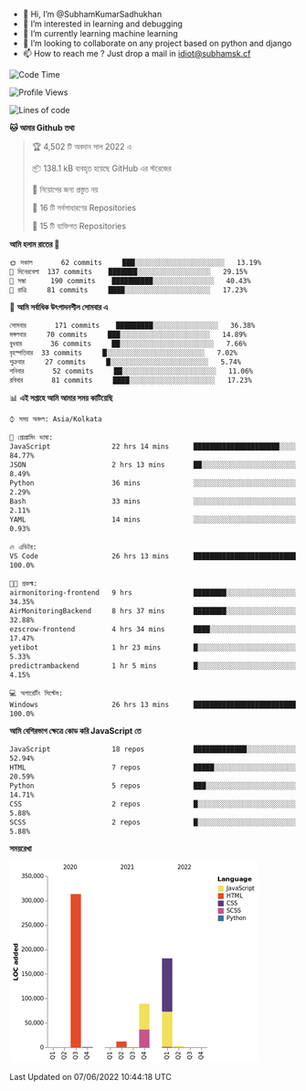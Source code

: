 - 👋 Hi, I’m @SubhamKumarSadhukhan
- 👀 I’m interested in learning and debugging
- 🌱 I’m currently learning machine learning
- 💞️ I’m looking to collaborate on any project based on python and django
- 📫 How to reach me ?
      Just drop a mail in idiot@subhamsk.cf

<!---
SubhamKumarSadhukhan/SubhamKumarSadhukhan is a ✨ special ✨ repository because its `README.md` (this file) appears on your GitHub profile.
You can click the Preview link to take a look at your changes.
--->


<!--START_SECTION:waka-->
![Code Time](http://img.shields.io/badge/Code%20Time-546%20hrs%2018%20mins-blue)

![Profile Views](http://img.shields.io/badge/%E0%A6%AA%E0%A7%8D%E0%A6%B0%E0%A7%8B%E0%A6%AB%E0%A6%BE%E0%A6%87%E0%A6%B2%20%E0%A6%A6%E0%A6%B0%E0%A7%8D%E0%A6%B6%E0%A6%A8-51-blue)

![Lines of code](https://img.shields.io/badge/%E0%A6%B9%E0%A7%8D%E0%A6%AF%E0%A6%BE%E0%A6%B2%E0%A7%8B%20%E0%A6%93%E0%A6%AF%E0%A6%BC%E0%A6%BE%E0%A6%B0%E0%A7%8D%E0%A6%B2%E0%A7%8D%E0%A6%A1%20%E0%A6%A5%E0%A7%87%E0%A6%95%E0%A7%87%20%E0%A6%86%E0%A6%AE%E0%A6%BF%20%E0%A6%B2%E0%A6%BF%E0%A6%96%E0%A7%87%E0%A6%9B%E0%A6%BF-600%20Thousand%20%E0%A6%95%E0%A7%8B%E0%A6%A1%E0%A7%87%E0%A6%B0%20%E0%A6%B2%E0%A6%BE%E0%A6%87%E0%A6%A8-blue)

**🐱 আমার Github তথ্য** 

> 🏆 4,502 টি অবদান সাল 2022 এ
 > 
> 📦 138.1 kB ব্যবহৃত হয়েছে GitHub এর স্টরেজের 
 > 
> 🚫 নিয়োগের জন্য প্রস্তুত নয়
 > 
> 📜 16 টি সর্বসাধারণের Repositories 
 > 
> 🔑 15 টি ব্যক্তিগত Repositories  
 > 
**আমি হলাম রাতের 🦉** 

```text
🌞 সকাল       62 commits     ███░░░░░░░░░░░░░░░░░░░░░░   13.19% 
🌆 দিনেরবেলা  137 commits    ███████░░░░░░░░░░░░░░░░░░   29.15% 
🌃 সন্ধা      190 commits    ██████████░░░░░░░░░░░░░░░   40.43% 
🌙 রাত্রি     81 commits     ████░░░░░░░░░░░░░░░░░░░░░   17.23%

```
📅 **আমি সর্বাধিক উৎপাদনশীল সোমবার এ** 

```text
সোমবার       171 commits    █████████░░░░░░░░░░░░░░░░   36.38% 
মঙ্গলবার     70 commits     ███░░░░░░░░░░░░░░░░░░░░░░   14.89% 
বুধবার       36 commits     ██░░░░░░░░░░░░░░░░░░░░░░░   7.66% 
বৃহস্পতিবার  33 commits     █░░░░░░░░░░░░░░░░░░░░░░░░   7.02% 
শুক্রবার     27 commits     █░░░░░░░░░░░░░░░░░░░░░░░░   5.74% 
শনিবার       52 commits     ██░░░░░░░░░░░░░░░░░░░░░░░   11.06% 
রবিবার       81 commits     ████░░░░░░░░░░░░░░░░░░░░░   17.23%

```


📊 **এই সপ্তাহে আমি আমার সময় কাটিয়েছি** 

```text
⌚︎ সময় অঞ্চল: Asia/Kolkata

💬 প্রোগ্রামিং ভাষা: 
JavaScript               22 hrs 14 mins      █████████████████████░░░░   84.77% 
JSON                     2 hrs 13 mins       ██░░░░░░░░░░░░░░░░░░░░░░░   8.49% 
Python                   36 mins             ░░░░░░░░░░░░░░░░░░░░░░░░░   2.29% 
Bash                     33 mins             ░░░░░░░░░░░░░░░░░░░░░░░░░   2.11% 
YAML                     14 mins             ░░░░░░░░░░░░░░░░░░░░░░░░░   0.93%

🔥 এডিটর: 
VS Code                  26 hrs 13 mins      █████████████████████████   100.0%

🐱‍💻 প্রকল্ম: 
airmonitoring-frontend   9 hrs               ████████░░░░░░░░░░░░░░░░░   34.35% 
AirMonitoringBackend     8 hrs 37 mins       ████████░░░░░░░░░░░░░░░░░   32.88% 
ezscrow-frontend         4 hrs 34 mins       ████░░░░░░░░░░░░░░░░░░░░░   17.47% 
yetibot                  1 hr 23 mins        █░░░░░░░░░░░░░░░░░░░░░░░░   5.33% 
predictrambackend        1 hr 5 mins         █░░░░░░░░░░░░░░░░░░░░░░░░   4.15%

💻 অপারেটিং সিস্টেম: 
Windows                  26 hrs 13 mins      █████████████████████████   100.0%

```

**আমি বেশিরভাগ ক্ষেত্রে কোড করি JavaScript তে** 

```text
JavaScript               18 repos            █████████████░░░░░░░░░░░░   52.94% 
HTML                     7 repos             █████░░░░░░░░░░░░░░░░░░░░   20.59% 
Python                   5 repos             ███░░░░░░░░░░░░░░░░░░░░░░   14.71% 
CSS                      2 repos             █░░░░░░░░░░░░░░░░░░░░░░░░   5.88% 
SCSS                     2 repos             █░░░░░░░░░░░░░░░░░░░░░░░░   5.88%

```


**সময়রেখা**

![Chart not found](https://raw.githubusercontent.com/SubhamKumarSadhukhan/SubhamKumarSadhukhan/main/charts/bar_graph.png) 


 Last Updated on 07/06/2022 10:44:18 UTC
<!--END_SECTION:waka-->

